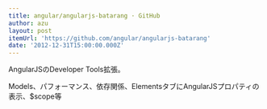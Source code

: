 ```yaml
---
title: angular/angularjs-batarang · GitHub
author: azu
layout: post
itemUrl: 'https://github.com/angular/angularjs-batarang'
date: '2012-12-31T15:00:00.000Z'
---
```

AngularJSのDeveloper Tools拡張。

Models、パフォーマンス、依存関係、ElementsタブにAngularJSプロパティの表示、$scope等
